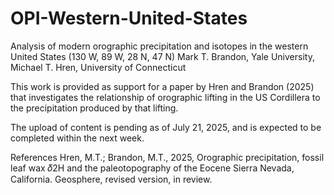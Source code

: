 # OPI-Western-United-States
Analysis of modern orographic precipitation and isotopes in the western United States (130 W, 89 W, 28 N, 47 N)
Mark T. Brandon, Yale University, Michael T. Hren, University of Connecticut

This work is provided as support for a paper by Hren and Brandon (2025) that investigates the relationship of orographic lifting in the US Cordillera to the precipitation produced by that lifting.

The upload of content is pending as of July 21, 2025, and is expected to be completed within the next week.

References
Hren, M.T.; Brandon, M.T., 2025, Orographic precipitation, fossil leaf wax 𝛿2H and the paleotopography of the Eocene Sierra Nevada, California. Geosphere, revised version, in review. 
